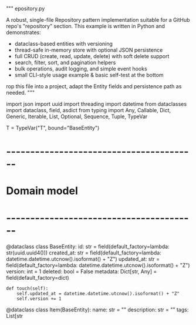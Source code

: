 """
epository.py

A robust, single-file Repository pattern implementation suitable for a GitHub repo's
"repository" section. This example is written in Python and demonstrates:
- dataclass-based entities with versioning
- thread-safe in-memory store with optional JSON persistence
- full CRUD (create, read, update, delete) with soft delete support
- search, filter, sort, and pagination helpers
- bulk operations, audit logging, and simple event hooks
- small CLI-style usage example & basic self-test at the bottom

rop this file into a project, adapt the Entity fields and persistence path as needed.
"""

import json
import uuid
import threading
import datetime
from dataclasses import dataclass, field, asdict
from typing import Any, Callable, Dict, Generic, Iterable, List, Optional, Sequence, Tuple, TypeVar

T = TypeVar("T", bound="BaseEntity")


# ----------------------------------------
# Domain model
# ----------------------------------------
@dataclass
class BaseEntity:
    id: str = field(default_factory=lambda: str(uuid.uuid4()))
    created_at: str = field(default_factory=lambda: datetime.datetime.utcnow().isoformat() + "Z")
    updated_at: str = field(default_factory=lambda: datetime.datetime.utcnow().isoformat() + "Z")
    version: int = 1
    deleted: bool = False
    metadata: Dict[str, Any] = field(default_factory=dict)

    def touch(self):
        self.updated_at = datetime.datetime.utcnow().isoformat() + "Z"
        self.version += 1


@dataclass
class Item(BaseEntity):
    name: str = ""
    description: str = ""
    tags: List[str
